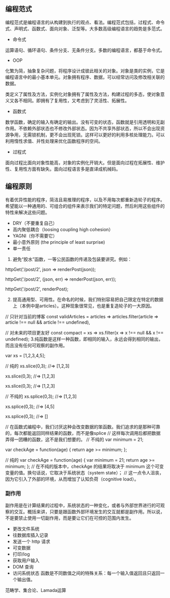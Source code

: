 
## 编程范式

编程范式是编程语言的从构建到执行的观点、看法。编程范式包括，过程式、命令式、声明式、函数式、面向对象、泛型等。大多数高级编程语言的趋势是多范式。

- 命令式

运算语句、循环语句、条件分支、无条件分支。多数的编程语言，都基于命令式。

- OOP

化繁为简，抽象复杂问题，将程序设计成彼此相关的对象。对象是类的实例，它是编程语言中的最小基本单元。对象拥有程序、数据，可以经常访问及修改相关联的数据。

类定义了属性及方法，实例化对象拥有了属性及方法，构建过程的多态，使对象意义又各不相同。即拥有了复用性，又考虑到了灵活性、拓展性。

- 函数式

数学函数，确定的输入有确定的输出。没有可变的状态，函数就是引用透明和无副作用。不依赖外部状态也不修改外部状态。因为不共享外部状态，所以不会出现资源争用，无需锁机制，更不会出现死锁。这样可以更好的利用多核处理能力。可以利用惰性求值、并性处理来优化函数程序的空间。

- 过程式

面向过程比面向对象性能高，对象的实例化开销大。但是面向过程在拓展性、维护性、复用性方面有缺失。面向过程语言多是直译成机械码。

## 编程原则

有着优异性能的程序，简洁且易推理的程序，以及不用每次都重新造轮子的程序。希望能以一种通用的、可组合的组件来表示我们的特定问题，然后利用这些组件的特性来解决这些问题。

- DRY（不要重复自己）
- 高内聚低耦合（loosing coupling high cohesion）
- YAGNI（你不需要它）
- 最小意外原则 (the principle of least surprise)
- 单一责任

1. 避免“胶水”函数，一等公民函数的传递及包装要讲究。例如：

httpGet('/post/2', json => renderPost(json));

httpGet('/post/2', (json, err) => renderPost(json, err));

httpGet('/post/2', renderPost);

2. 提高通用型、可用性。在命名的时候，我们特别容易把自己限定在特定的数据上（本例中是articles）。这种现象很常见，也是重复造轮子的一大原因。

// 只针对当前的博客
const validArticles = articles =>
  articles.filter(article => article !== null && article !== undefined),

// 对未来的项目更友好
const compact = xs => xs.filter(x => x !== null && x !== undefined);
3.纯函数是这样一种函数，即相同的输入，永远会得到相同的输出，而且没有任何可观察的副作用。

var xs = [1,2,3,4,5];

// 纯的
xs.slice(0,3);
//=> [1,2,3]

xs.slice(0,3);
//=> [1,2,3]

xs.slice(0,3);
//=> [1,2,3]


// 不纯的
xs.splice(0,3);
//=> [1,2,3]

xs.splice(0,3);
//=> [4,5]

xs.splice(0,3);
//=> []

// 在函数式编程中，我们讨厌这种会改变数据的笨函数。我们追求的是那种可靠的，每次都能返回同样结果的函数，而不是像splice
// 这样每次调用后都把数据弄得一团糟的函数，这不是我们想要的。
// 不纯的
var minimum = 21;

var checkAge = function(age) {
  return age >= minimum;
};


// 纯的
var checkAge = function(age) {
  var minimum = 21;
  return age >= minimum;
};
// 在不纯的版本中，checkAge 的结果将取决于 minimum 这个可变变量的值。换句话说，它取决于系统状态（system state）；
// 这一点令人沮丧，因为它引入了外部的环境，从而增加了认知负荷（cognitive load）。

### 副作用

副作用是在计算结果的过程中，系统状态的一种变化，或者与外部世界进行的可观察的交互。概括来讲，只要是跟函数外部环境发生的交互就都是副作用。所以说，不是要禁止使用一切副作用，而是要让它们在可控的范围内发生。

- 更改文件系统
- 往数据库插入记录
- 发送一个 http 请求
- 可变数据
- 打印/log
- 获取用户输入
- DOM 查询
- 访问系统状态
函数是不同数值之间的特殊关系：每一个输入值返回且只返回一个输出值。

范畴学、集合论、Lamada运算
